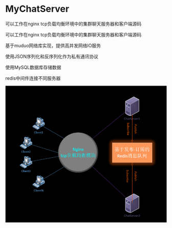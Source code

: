 # MyChatServer

可以工作在nginx tcp负载均衡环境中的集群聊天服务器和客户端源码

可以工作在nginx tcp负载均衡环境中的集群聊天服务器和客户端源码

基于muduo网络库实现，提供高并发网络IO服务

使用JSON序列化和反序列化作为私有通讯协议

使用MySQL数据库存储数据

redis中间件连接不同服务器

![XY](https://github.com/MioFox/MyChatServer/blob/master/Photo/Model.png)


